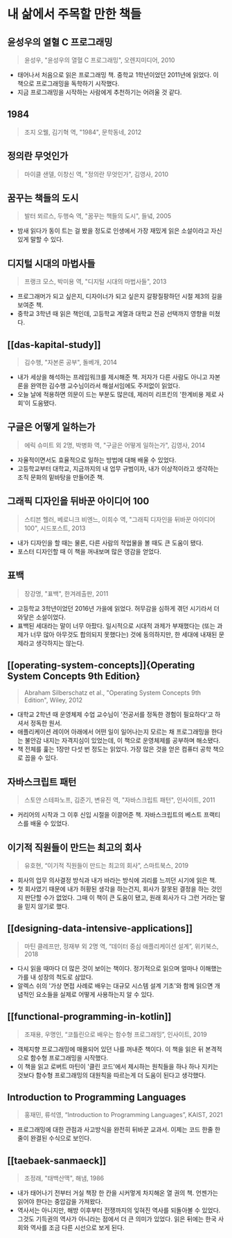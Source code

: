 # 내 삶에서 주목할 만한 책들

## 윤성우의 열혈 C 프로그래밍

> 윤성우, "윤성우의 열혈 C 프로그래밍", 오렌지미디어, 2010

* 태어나서 처음으로 읽은 프로그래밍 책. 중학교 1학년이었던 2011년에 읽었다. 이 책으로 프로그래밍을 독학하기 시작했다.
* 지금 프로그래밍을 시작하는 사람에게 추천하기는 어려울 것 같다.

## 1984

> 조지 오웰, 김기혁 역, "1984", 문학동네, 2012

## 정의란 무엇인가

> 마이클 샌델, 이창신 역, "정의란 무엇인가", 김영사, 2010

## 꿈꾸는 책들의 도시

> 발터 뫼르스, 두행숙 역, "꿈꾸는 책들의 도시", 들녘, 2005

* 밤새 읽다가 동이 트는 걸 봤을 정도로 인생에서 가장 재밌게 읽은 소설이라고 자신있게 말할 수 있다.

## 디지털 시대의 마법사들

> 프랭크 모스, 박미용 역, "디지털 시대의 마법사들", 2013

* 프로그래머가 되고 싶은지, 디자이너가 되고 싶은지 갈팡질팡하던 시절 제3의 길을 보여준 책.
* 중학교 3학년 때 읽은 책인데, 고등학교 계열과 대학교 전공 선택까지 영향을 미쳤다.

## [[das-kapital-study]]

> 김수행, "자본론 공부", 돌베개, 2014

* 내가 세상을 해석하는 프레임워크를 제시해준 책. 저자가 다른 사람도 아니고 자본론을 완역한 김수행 교수님이라서 해설서임에도 주저없이 읽었다.
* 오늘 날에 적용하면 의문이 드는 부분도 많은데, 제러미 리프킨의 '한계비용 제로 사회'이 도움됐다.

## 구글은 어떻게 일하는가

> 에릭 슈미트 외 2명, 박병화 역, "구글은 어떻게 일하는가", 김영사, 2014

* 자율적이면서도 효율적으로 일하는 방법에 대해 배울 수 있었다.
* 고등학교부터 대학교, 지금까지의 내 업무 규범이자, 내가 이상적이라고 생각하는 조직 문화의 밑바탕을 만들어준 책.

## 그래픽 디자인을 뒤바꾼 아이디어 100

> 스티븐 헬러, 베로니크 비엔느, 이희수 역, "그래픽 디자인을 뒤바꾼 아이디어 100", 시드포스트, 2013

* 내가 디자인을 할 때는 물론, 다른 사람의 작업물을 볼 때도 큰 도움이 됐다.
* 포스터 디자인할 때 이 책을 꺼내보며 많은 영감을 얻었다.

## 표백

> 장강명, "표백", 한겨레출판, 2011

* 고등학교 3학년이었던 2016년 가을에 읽었다. 허무감을 심하게 겪던 시기라서 더 와닿은 소설이었다.
* 표백된 세대라는 말이 너무 아팠다. 일시적으로 시대적 과제가 부재했다는 (또는 과제가 너무 많아 아무것도 합의되지 못했다는) 것에 동의하지만, 한 세대에 내재된 문제라고 생각하지는 않는다.

## [[operating-system-concepts]]{Operating System Concepts 9th Edition}

> Abraham Silberschatz et al., "Operating System Concepts 9th Edition", Wiley, 2012

* 대학교 2학년 때 운영체제 수업 교수님이 '전공서를 정독한 경험이 필요하다'고 하셔서 정독한 원서.
* 애플리케이션 레이어 아래에서 어떤 일이 일어나는지 모르는 채 프로그래밍을 한다는 불안감 내지는 자격지심이 있었는데, 이 책으로 운영체제를 공부하며 해소됐다.
* 책 전체를 훑는 1장만 다섯 번 정도는 읽었다. 가장 많은 것을 얻은 컴퓨터 공학 책으로 꼽을 수 있다.

## 자바스크립트 패턴

> 스토얀 스테파노프, 김준기, 변유진 역, "자바스크립트 패턴", 인사이트, 2011

* 커리어의 시작과 그 이후 신입 시절을 이끌어준 책. 자바스크립트의 베스트 프랙티스를 배울 수 있었다.

## 이기적 직원들이 만드는 최고의 회사

> 유호현, “이기적 직원들이 만드는 최고의 회사”, 스마트북스, 2019

* 회사의 업무 의사결정 방식과 내가 바라는 방식에 괴리를 느끼던 시기에 읽은 책.
* 첫 회사였기 때문에 내가 허황된 생각을 하는건지, 회사가 잘못된 결정을 하는 것인지 판단할 수가 없었다. 그때 이 책이 큰 도움이 됐고, 원래 회사가 다 그런 거라는 말을 믿지 않기로 했다.

## [[designing-data-intensive-applications]]

> 마틴 클레프만, 정재부 외 2명 역, “데이터 중심 애플리케이션 설계”, 위키북스, 2018

* 다시 읽을 때마다 더 많은 것이 보이는 책이다. 정기적으로 읽으며 얼마나 이해했는가를 내 성장의 척도로 삼았다.
* 알렉스 쉬의 '가상 면접 사례로 배우는 대규모 시스템 설계 기초'와 함께 읽으면 개념적인 요소들을 실제로 어떻게 사용하는지 알 수 있다.

## [[functional-programming-in-kotlin]]

> 조재용, 우명인, “코틀린으로 배우는 함수형 프로그래밍”, 인사이트, 2019

* 객체지향 프로그래밍에 매몰되어 있던 나를 꺼내준 책이다. 이 책을 읽은 뒤 본격적으로 함수형 프로그래밍을 시작했다.
* 이 책을 읽고 로버트 마틴이 '클린 코드'에서 제시하는 원칙들을 하나 하나 지키는 것보다 함수형 프로그래밍의 대원칙을 따르는게 더 도움이 된다고 생각했다.

## Introduction to Programming Languages

> 홍재민, 류석영, “Introduction to Programming Languages”, KAIST, 2021

* 프로그래밍에 대한 관점과 사고방식을 완전히 뒤바꾼 교과서. 이제는 코드 한줄 한줄이 완결된 수식으로 보인다.

## [[taebaek-sanmaeck]]

> 조정래, "태백산맥", 해냄, 1986

* 내가 태어나기 전부터 거실 책장 한 칸을 시커멓게 차지해온 열 권의 책. 언젠가는 읽어야 한다는 중압감을 가져왔다.
* 역사서는 아니지만, 해방 이후부터 전쟁까지의 잊혀진 역사를 되돌아볼 수 있었다. 그것도 기득권의 역사가 아니라는 점에서 더 큰 의미가 있었다. 읽은 뒤에는 한국 사회와 역사를 조금 다른 시선으로 보게 된다.
